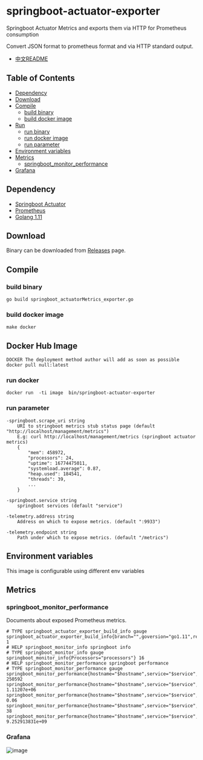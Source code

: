 # springboot-actuator-exporter

Springboot Actuator Metrics and exports them via HTTP for Prometheus consumption

Convert JSON format to prometheus format and via HTTP standard output.


* [中文README](https://github.com/liyinda/springboot-actuator-exporter/blob/master/README_CN.md)

## Table of Contents
* [Dependency](#dependency)
* [Download](#download)
* [Compile](#compile)
  * [build binary](#build-binary)
  * [build docker image](#build-docker-image)
* [Run](#run)
  * [run binary](#run-binary)
  * [run docker image](#run-docker-image)
  * [run parameter](#run-parameter)
* [Environment variables](#environment-variables)
* [Metrics](#metrics)
  * [springboot_monitor_performance](#springboot_monitor_performance)
* [Grafana](#grafana)



## Dependency

* [Springboot Actuator](https://docs.spring.io/spring-boot/docs/current/reference/html/production-ready-endpoints.html)
* [Prometheus](https://prometheus.io/)
* [Golang 1.11](https://golang.org/)


## Download

Binary can be downloaded from [Releases](https://github.com/liyinda/springboot-actuator-exporter/releases) page.

## Compile

### build binary

``` shell
go build springboot_actuatorMetrics_exporter.go
```
### build docker image
``` shell
make docker
```

## Docker Hub Image
``` shell
DOCKER The deployment method author will add as soon as possible 
docker pull null:latest
```
### run docker
```
docker run  -ti image  bin/springboot-actuator-exporter
```

### run parameter
```shell
-springboot.scrape_uri string
    URI to stringboot metrics stub status page (default "http://localhost/management/metrics")
    E.g: curl http://localhost/management/metrics (springboot actuator metrics)
    {
        "mem": 458972,
        "processors": 24,
        "uptime": 16774475011,
        "systemload.average": 0.87,
        "heap.used": 184541,
        "threads": 39,
        ...
    } 

-springboot.service string
    springboot services (default "service")

-telemetry.address string
    Address on which to expose metrics. (default ":9933")

-telemetry.endpoint string
    Path under which to expose metrics. (default "/metrics")

```

## Environment variables

This image is configurable using different env variables

## Metrics

### springboot_monitor_performance
Documents about exposed Prometheus metrics.

``` 
# TYPE springboot_actuator_exporter_build_info gauge
springboot_actuator_exporter_build_info{branch="",goversion="go1.11",revision="",version=""} 1
# HELP springboot_monitor_info springboot info
# TYPE springboot_monitor_info gauge
springboot_monitor_info{Processors="processors"} 16
# HELP springboot_monitor_performance springboot performance
# TYPE springboot_monitor_performance gauge
springboot_monitor_performance{hostname="$hostname",service="$service",sys="heap"} 250592
springboot_monitor_performance{hostname="$hostname",service="$service",sys="memory"} 1.11207e+06
springboot_monitor_performance{hostname="$hostname",service="$service",sys="systemload"} 0.06
springboot_monitor_performance{hostname="$hostname",service="$service",sys="threads"} 38
springboot_monitor_performance{hostname="$hostname",service="$service",sys="uptime"} 9.252913831e+09

```

### Grafana

![image](https://github.com/liyinda/springboot-actuator-exporter/blob/master/jpg/grafana.jpg)
